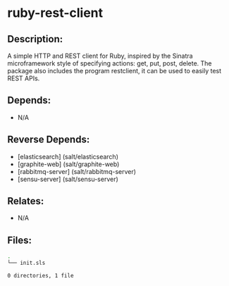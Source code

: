 # ruby-rest-client

## Description:

A simple HTTP and REST client for Ruby, inspired by the Sinatra microframework style of specifying actions: get, put, post, delete. The package also includes the program restclient, it can be used to easily test REST APIs.

## Depends:

  -  N/A

## Reverse Depends:

  -  [elasticsearch] (salt/elasticsearch)
  -  [graphite-web] (salt/graphite-web)
  -  [rabbitmq-server] (salt/rabbitmq-server)
  -  [sensu-server] (salt/sensu-server)

## Relates:

  -  N/A

## Files:

```bash
.
└── init.sls

0 directories, 1 file
```
